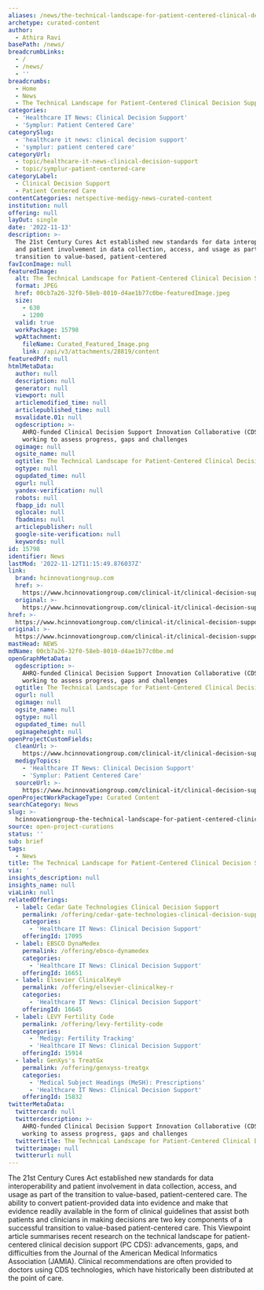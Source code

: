 ```yaml
---
aliases: /news/the-technical-landscape-for-patient-centered-clinical-decision-support
archetype: curated-content
author:
  - Athira Ravi
basePath: /news/
breadcrumbLinks:
  - /
  - /news/
  - ''
breadcrumbs:
  - Home
  - News
  - The Technical Landscape for Patient-Centered Clinical Decision Support
categories:
  - 'Healthcare IT News: Clinical Decision Support'
  - 'Symplur: Patient Centered Care'
categorySlug:
  - 'healthcare it news: clinical decision support'
  - 'symplur: patient centered care'
categoryUrl:
  - topic/healthcare-it-news-clinical-decision-support
  - topic/symplur-patient-centered-care
categoryLabel:
  - Clinical Decision Support
  - Patient Centered Care
contentCategories: netspective-medigy-news-curated-content
institution: null
offering: null
layOut: single
date: '2022-11-13'
description: >-
  The 21st Century Cures Act established new standards for data interoperability
  and patient involvement in data collection, access, and usage as part of the
  transition to value-based, patient-centered 
favIconImage: null
featuredImage:
  alt: The Technical Landscape for Patient-Centered Clinical Decision Support
  format: JPEG
  href: 00cb7a26-32f0-58eb-8010-d4ae1b77c0be-featuredImage.jpeg
  size:
    - 630
    - 1200
  valid: true
  workPackage: 15798
  wpAttachment:
    fileName: Curated_Featured_Image.png
    link: /api/v3/attachments/28819/content
featuredPdf: null
htmlMetaData:
  author: null
  description: null
  generator: null
  viewport: null
  articlemodified_time: null
  articlepublished_time: null
  msvalidate.01: null
  ogdescription: >-
    AHRQ-funded Clinical Decision Support Innovation Collaborative (CDSiC) is
    working to assess progress, gaps and challenges
  ogimage: null
  ogsite_name: null
  ogtitle: The Technical Landscape for Patient-Centered Clinical Decision Support
  ogtype: null
  ogupdated_time: null
  ogurl: null
  yandex-verification: null
  robots: null
  fbapp_id: null
  oglocale: null
  fbadmins: null
  articlepublisher: null
  google-site-verification: null
  keywords: null
id: 15798
identifier: News
lastMod: '2022-11-12T11:15:49.876037Z'
link:
  brand: hcinnovationgroup.com
  href: >-
    https://www.hcinnovationgroup.com/clinical-it/clinical-decision-support/article/21286553/the-technical-landscape-for-patientcentered-clinical-decision-support
  original: >-
    https://www.hcinnovationgroup.com/clinical-it/clinical-decision-support/article/21286553/the-technical-landscape-for-patientcentered-clinical-decision-support
href: >-
  https://www.hcinnovationgroup.com/clinical-it/clinical-decision-support/article/21286553/the-technical-landscape-for-patientcentered-clinical-decision-support
original: >-
  https://www.hcinnovationgroup.com/clinical-it/clinical-decision-support/article/21286553/the-technical-landscape-for-patientcentered-clinical-decision-support
mastHead: NEWS
mdName: 00cb7a26-32f0-58eb-8010-d4ae1b77c0be.md
openGraphMetaData:
  ogdescription: >-
    AHRQ-funded Clinical Decision Support Innovation Collaborative (CDSiC) is
    working to assess progress, gaps and challenges
  ogtitle: The Technical Landscape for Patient-Centered Clinical Decision Support
  ogurl: null
  ogimage: null
  ogsite_name: null
  ogtype: null
  ogupdated_time: null
  ogimageheight: null
openProjectCustomFields:
  cleanUrl: >-
    https://www.hcinnovationgroup.com/clinical-it/clinical-decision-support/article/21286553/the-technical-landscape-for-patientcentered-clinical-decision-support
  medigyTopics:
    - 'Healthcare IT News: Clinical Decision Support'
    - 'Symplur: Patient Centered Care'
  sourceUrl: >-
    https://www.hcinnovationgroup.com/clinical-it/clinical-decision-support/article/21286553/the-technical-landscape-for-patientcentered-clinical-decision-support
openProjectWorkPackageType: Curated Content
searchCategory: News
slug: >-
  hcinnovationgroup-the-technical-landscape-for-patient-centered-clinical-decision-support
source: open-project-curations
status: ''
sub: brief
tags:
  - News
title: The Technical Landscape for Patient-Centered Clinical Decision Support
via: ' '
insights_description: null
insights_name: null
viaLink: null
relatedOfferings:
  - label: Cedar Gate Technologies Clinical Decision Support
    permalink: /offering/cedar-gate-technologies-clinical-decision-support
    categories:
      - 'Healthcare IT News: Clinical Decision Support'
    offeringId: 17095
  - label: EBSCO DynaMedex
    permalink: /offering/ebsco-dynamedex
    categories:
      - 'Healthcare IT News: Clinical Decision Support'
    offeringId: 16651
  - label: Elsevier ClinicalKey®
    permalink: /offering/elsevier-clinicalkey-r
    categories:
      - 'Healthcare IT News: Clinical Decision Support'
    offeringId: 16645
  - label: LEVY Fertility Code
    permalink: /offering/levy-fertility-code
    categories:
      - 'Medigy: Fertility Tracking'
      - 'Healthcare IT News: Clinical Decision Support'
    offeringId: 15914
  - label: GenXys's TreatGx
    permalink: /offering/genxyss-treatgx
    categories:
      - 'Medical Subject Headings (MeSH): Prescriptions'
      - 'Healthcare IT News: Clinical Decision Support'
    offeringId: 15832
twitterMetaData:
  twittercard: null
  twitterdescription: >-
    AHRQ-funded Clinical Decision Support Innovation Collaborative (CDSiC) is
    working to assess progress, gaps and challenges
  twittertitle: The Technical Landscape for Patient-Centered Clinical Decision Support
  twitterimage: null
  twitterurl: null
---
```

The 21st Century Cures Act established new standards for data interoperability and patient involvement in data collection, access, and usage as part of the transition to value-based, patient-centered care. The ability to convert patient-provided data into evidence and make that evidence readily available in the form of clinical guidelines that assist both patients and clinicians in making decisions are two key components of a successful transition to value-based patient-centered care. This Viewpoint article summarises recent research on the technical landscape for patient-centered clinical decision support (PC CDS): advancements, gaps, and difficulties from the Journal of the American Medical Informatics Association (JAMIA). Clinical recommendations are often provided to doctors using CDS technologies, which have historically been distributed at the point of care.